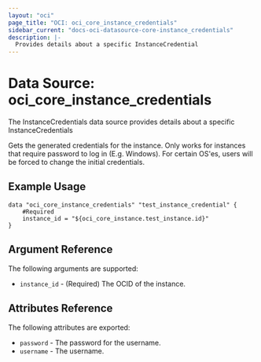 ```yaml
---
layout: "oci"
page_title: "OCI: oci_core_instance_credentials"
sidebar_current: "docs-oci-datasource-core-instance_credentials"
description: |-
  Provides details about a specific InstanceCredential
---
```


# Data Source: oci_core_instance_credentials
The InstanceCredentials data source provides details about a specific InstanceCredentials

Gets the generated credentials for the instance. Only works for instances that require password to log in (E.g. Windows).
For certain OS'es, users will be forced to change the initial credentials.


## Example Usage

```hcl
data "oci_core_instance_credentials" "test_instance_credential" {
	#Required
	instance_id = "${oci_core_instance.test_instance.id}"
}
```

## Argument Reference

The following arguments are supported:

* `instance_id` - (Required) The OCID of the instance.


## Attributes Reference

The following attributes are exported:

* `password` - The password for the username.
* `username` - The username.

